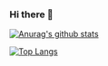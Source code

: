 ### Hi there 👋

[![Anurag's github stats](https://github-readme-stats.vercel.app/api?username=NovozhilovAY)]()


[![Top Langs](https://github-readme-stats.vercel.app/api/top-langs/?username=NovozhilovAY&layout=compact&langs_count=20)]()

<!--
**NovozhilovAY/NovozhilovAY** is a ✨ _special_ ✨ repository because its `README.md` (this file) appears on your GitHub profile.

Here are some ideas to get you started:

- 🔭 I’m currently working on ...
- 🌱 I’m currently learning ...
- 👯 I’m looking to collaborate on ...
- 🤔 I’m looking for help with ...
- 💬 Ask me about ...
- 📫 How to reach me: ...
- 😄 Pronouns: ...
- ⚡ Fun fact: ...
-->
